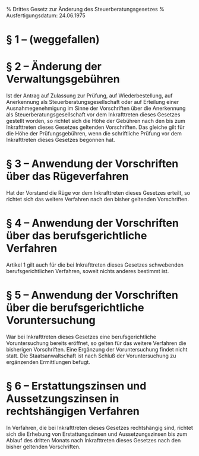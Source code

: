 % Drittes Gesetz zur Änderung des Steuerberatungsgesetzes
% Ausfertigungsdatum: 24.06.1975
 
# § 1 – (weggefallen)

# § 2 – Änderung der Verwaltungsgebühren

Ist der Antrag auf Zulassung zur Prüfung, auf Wiederbestellung, auf Anerkennung als Steuerberatungsgesellschaft oder auf Erteilung einer Ausnahmegenehmigung im Sinne der Vorschriften über die Anerkennung als Steuerberatungsgesellschaft vor dem Inkrafttreten dieses Gesetzes gestellt worden, so richtet sich die Höhe der Gebühren nach den bis zum Inkrafttreten dieses Gesetzes geltenden Vorschriften. Das gleiche gilt für die Höhe der Prüfungsgebühren, wenn die schriftliche Prüfung vor dem Inkrafttreten dieses Gesetzes begonnen hat.

# § 3 – Anwendung der Vorschriften über das Rügeverfahren

Hat der Vorstand die Rüge vor dem Inkrafttreten dieses Gesetzes erteilt, so richtet sich das weitere Verfahren nach den bisher geltenden Vorschriften.

# § 4 – Anwendung der Vorschriften über das berufsgerichtliche Verfahren

Artikel 1 gilt auch für die bei Inkrafttreten dieses Gesetzes schwebenden berufsgerichtlichen Verfahren, soweit nichts anderes bestimmt ist.

# § 5 – Anwendung der Vorschriften über die berufsgerichtliche Voruntersuchung

War bei Inkrafttreten dieses Gesetzes eine berufsgerichtliche Voruntersuchung bereits eröffnet, so gelten für das weitere Verfahren die bisherigen Vorschriften. Eine Ergänzung der Voruntersuchung findet nicht statt. Die Staatsanwaltschaft ist nach Schluß der Voruntersuchung zu ergänzenden Ermittlungen befugt.

# § 6 – Erstattungszinsen und Aussetzungszinsen in rechtshängigen Verfahren

In Verfahren, die bei Inkrafttreten dieses Gesetzes rechtshängig sind, richtet sich die Erhebung von Erstattungszinsen und Aussetzungszinsen bis zum Ablauf des dritten Monats nach Inkrafttreten dieses Gesetzes nach den bisher geltenden Vorschriften.
